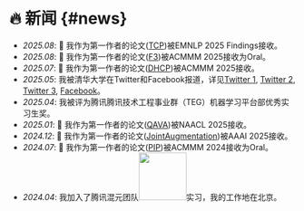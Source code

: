 # 🔥 新闻 {#news}
- *2025.08*: 🎉 我作为第一作者的论文([TCP](https://arxiv.org/abs/2506.00534))被EMNLP 2025 Findings接收。
- *2025.08*: 🎉 我作为第一作者的论文([F3](https://arxiv.org/abs/2506.01064))被ACMMM 2025接收为Oral。
- *2025.07*: 🎉 我作为第一作者的论文([DHCP](https://arxiv.org/abs/2411.18659))被ACMMM 2025接收。
- *2025.05*: 我被清华大学在Twitter和Facebook报道，详见[Twitter 1](https://x.com/Tsinghua_Uni/status/1925190201896210751), [Twitter 2](https://x.com/Tsinghua_Uni/status/1925662659786965125), [Twitter 3](https://x.com/Tsinghua_Uni/status/1926027983518609890), [Facebook](https://www.facebook.com/share/p/171JbK5ZXo/)。
- *2025.04*: 我被评为腾讯腾讯技术工程事业群（TEG）机器学习平台部优秀实习生奖。
- *2025.01*: 🎉 我作为第一作者的论文([QAVA](https://aclanthology.org/2025.naacl-long.512/))被NAACL 2025接收。
- *2024.12*: 🎉 我作为第一作者的论文([JointAugmentation](https://ojs.aaai.org/index.php/AAAI/article/view/34425))被AAAI 2025接收。
- *2024.07*: 🎉 我作为第一作者的论文([PIP](https://dl.acm.org/doi/abs/10.1145/3664647.3685510))被ACMMM 2024接收为Oral。
- *2024.04*: 我加入了腾讯混元团队<img src='images/tencent_logo.png' style='width: 6em;'>实习，我的工作地在北京。